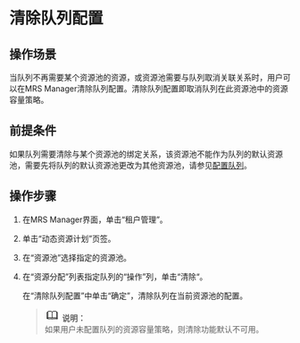 # 清除队列配置<a name="ZH-CN_TOPIC_0174499477"></a>

## 操作场景<a name="zh-cn_topic_0035271551_section1730587820922"></a>

当队列不再需要某个资源池的资源，或资源池需要与队列取消关联关系时，用户可以在MRS Manager清除队列配置。清除队列配置即取消队列在此资源池中的资源容量策略。

## 前提条件<a name="zh-cn_topic_0035271551_section6339023820857"></a>

如果队列需要清除与某个资源池的绑定关系，该资源池不能作为队列的默认资源池，需要先将队列的默认资源池更改为其他资源池，请参见[配置队列](配置队列-156.md#ZH-CN_TOPIC_0174499475)。

## 操作步骤<a name="zh-cn_topic_0035271551_section798537920847"></a>

1.  在MRS Manager界面，单击“租户管理”。
2.  单击“动态资源计划”页签。
3.  在“资源池”选择指定的资源池。
4.  在“资源分配”列表指定队列的“操作”列，单击“清除“。

    在“清除队列配置”中单击“确定”，清除队列在当前资源池的配置。

    >![](public_sys-resources/icon-note.gif) **说明：**   
    >如果用户未配置队列的资源容量策略，则清除功能默认不可用。  


